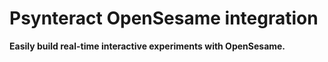 # Psynteract OpenSesame integration

__Easily build real-time interactive experiments with OpenSesame.__
